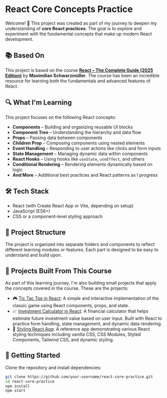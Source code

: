 # React Core Concepts Practice

Welcome! 👋 This project was created as part of my journey to deepen my understanding of **core React practices**. The goal is to explore and experiment with the fundamental concepts that make up modern React development.

## 📚 Based On

This project is based on the course **[React – The Complete Guide (2025 Edition)](https://www.udemy.com/course/react-the-complete-guide-incl-redux/)** by **Maximilian Schwarzmüller**. The course has been an incredible resource for learning both the fundamentals and advanced features of React.


## 🔍 What I'm Learning

This project focuses on the following React concepts:

- **Components** – Building and organizing reusable UI blocks
- **Component Tree** – Understanding the hierarchy and data flow
- **Props** – Passing data between components
- **Children Prop** – Composing components using nested elements
- **Event Handling** – Responding to user actions like clicks and form inputs
- **State Management** – Managing dynamic data within components
- **React Hooks** – Using hooks like `useState`, `useEffect`, and others
- **Conditional Rendering** – Rendering elements dynamically based on logic
- **And More** – Additional best practices and React patterns as I progress

## 🛠️ Tech Stack

- React (with Create React App or Vite, depending on setup)
- JavaScript (ES6+)
- CSS or a component-level styling approach

## 📁 Project Structure

The project is organized into separate folders and components to reflect different learning modules or features. Each part is designed to be easy to understand and build upon.

## 🧩 Projects Built From This Course

As part of this learning journey, I'm also building small projects that apply the concepts covered in the course. These are the projects:

- 🎮 [Tic Tac Toe in React](https://github.com/KakaSena/tic-tac-toe-react): A simple and interactive implementation of the classic game using React components, props, and state.
- 📈 [Investment Calculator in React](https://github.com/KakaSena/investment-calculator-react): A financial calculator that helps estimate future investment value based on user input. Built with React to practice form handling, state management, and dynamic data rendering.
- 🎨 [Styling React App](https://github.com/KakaSena/styling-react-app): A reference app demonstrating various React styling techniques including vanilla CSS, CSS Modules, Styled Components, Tailwind CSS, and dynamic styling.


## 🚀 Getting Started

Clone the repository and install dependencies:

```bash
git clone https://github.com/your-username/react-core-practice.git
cd react-core-practice
npm install
npm start

